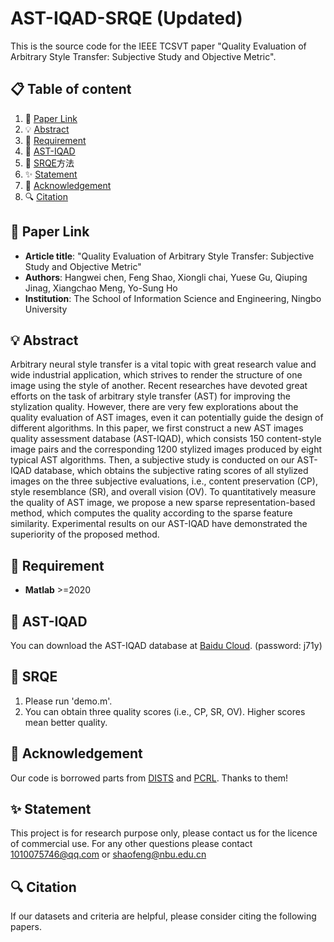 # AST-IQAD-SRQE (Updated)
This is the source code for the IEEE TCSVT paper "Quality Evaluation of Arbitrary Style Transfer: Subjective Study and Objective Metric".

##  📋 Table of content
1. 📎  [Paper Link](#-paper-link)
2. 💡 [Abstract](#-abstract)
3. 📃 [Requirement](#-requirement)
4. 📁 [AST-IQAD](#-AST-IQAD)
5. 🍎 [SRQE](#-SRQE)方法
6. ✨ [Statement](#-statement)
7. 💎 [Acknowledgement](#-acknowledgement)
8. 🔍 [Citation](#-citation)
## 📎 Paper Link
- **Article title**: "Quality Evaluation of Arbitrary Style Transfer: Subjective Study and Objective Metric" 
- **Authors**: Hangwei chen, Feng Shao, Xiongli chai, Yuese Gu, Qiuping Jinag, Xiangchao Meng, Yo-Sung Ho
- **Institution**: The School of Information Science and Engineering, Ningbo University
## 💡 Abstract
Arbitrary neural style transfer is a vital topic with great research value and wide industrial application, which strives to render the structure of one image using the style of another. Recent researches have devoted great efforts on the task of arbitrary style transfer (AST) for improving the stylization quality. However, there are very few explorations about the quality evaluation of AST images, even it can potentially guide the design of different algorithms. In this paper, we first
construct a new AST images quality assessment database (AST-IQAD), which consists 150 content-style image pairs and the corresponding 1200 stylized images produced by eight typical AST algorithms. Then, a subjective study is conducted on our AST-IQAD database, which obtains the subjective rating scores of all stylized images on the three subjective evaluations, i.e., content preservation (CP), style resemblance (SR), and overall vision (OV). To quantitatively measure the quality of AST image,
we propose a new sparse representation-based method, which computes the quality according to the sparse feature similarity. Experimental results on our AST-IQAD have demonstrated the superiority of the proposed method.
## 📃 Requirement
- **Matlab** >=2020
## 📁 AST-IQAD
You can download the AST-IQAD database at [Baidu Cloud](https://pan.baidu.com/s/1imaLNEeh9YmZkCNtSgzrXw). (password: j71y) 

## 🍎 SRQE
1. Please run 'demo.m'.
2. You can obtain three quality scores (i.e., CP, SR, OV). Higher scores mean better quality.

## 💎 Acknowledgement
Our code is borrowed parts from [DISTS](https://github.com/dingkeyan93/DISTS) and [PCRL](https://web.xidian.edu.cn/ldli/paper.html). Thanks to them!

## ✨ Statement
This project is for research purpose only, please contact us for the licence of commercial use. For any other questions please contact 1010075746@qq.com or shaofeng@nbu.edu.cn

## 🔍 Citation
If our datasets and criteria are helpful, please consider citing the following papers.

